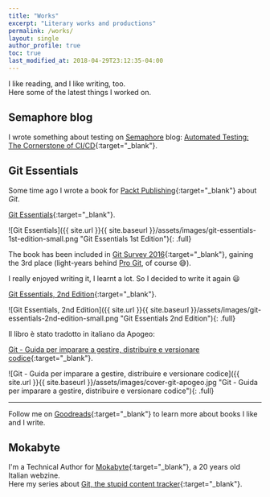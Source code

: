 ```yaml
---
title: "Works"
excerpt: "Literary works and productions"
permalink: /works/
layout: single
author_profile: true
toc: true
last_modified_at: 2018-04-29T23:12:35-04:00
---
```

I like reading, and I like writing, too.  
Here some of the latest things I worked on.  


## Semaphore blog
I wrote something about testing on [Semaphore](https://semaphoreci.com/) blog: [Automated Testing: The Cornerstone of CI/CD](https://semaphoreci.com/blog/automated-testing-cicd){:target="_blank"}.  

## Git Essentials
Some time ago I wrote a book for [Packt Publishing](https://www.packtpub.com/){:target="_blank"} about _Git_.  

[Git Essentials](https://www.packtpub.com/application-development/git-essentials){:target="_blank"}.  

![Git Essentials]({{ site.url }}{{ site.baseurl }}/assets/images/git-essentials-1st-edition-small.png "Git Essentials 1st Edition"){: .full}
<!-- ![alt]({{ site.url }}{{ site.baseurl }}/assets/images/filename.jpg){: .full} -->

The book has been included in [Git Survey 2016](https://git.wiki.kernel.org/index.php/GitSurvey2016){:target="_blank"}, gaining the 3rd place (light-years behind [Pro Git](https://git-scm.com/book/en/v2), of course :sweat_smile:).  

I really enjoyed writing it, I learnt a lot. So I decided to write it again :smiley:   

[Git Essentials, 2nd Edition](https://www.packtpub.com/application-development/git-essentials-second-edition){:target="_blank"}.  

![Git Essentials, 2nd Edition]({{ site.url }}{{ site.baseurl }}/assets/images/git-essentials-2nd-edition-small.png "Git Essentials 2nd Edition"){: .full}

Il libro è stato tradotto in italiano da Apogeo:   

[Git - Guida per imparare a gestire, distribuire e versionare codice](https://www.apogeonline.com/libri/git-ferdinando-santacroce/){:target="_blank"}.  

![Git - Guida per imparare a gestire, distribuire e versionare codice]({{ site.url }}{{ site.baseurl }}/assets/images/cover-git-apogeo.jpg "Git - Guida per imparare a gestire, distribuire e versionare codice"){: .full}


---

Follow me on [Goodreads](https://www.goodreads.com/author/show/13649672.Ferdinando_Santacroce){:target="_blank"} to learn more about books I like and I write.

## Mokabyte
I'm a Technical Author for [Mokabyte](http://www.mokabyte.it){:target="_blank"}, a 20 years old Italian webzine.  
Here my series about [Git, the stupid content tracker](http://www.mokabyte.it/author/ferdinando-santacroce/){:target="_blank"}.